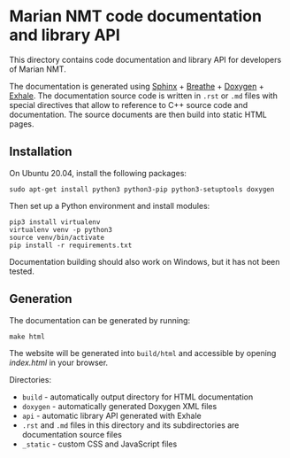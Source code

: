 # Marian NMT code documentation and library API

This directory contains code documentation and library API for developers of Marian NMT.

The documentation is generated using
[Sphinx](https://www.sphinx-doc.org/en/master/usage/quickstart.html) +
[Breathe](https://breathe.readthedocs.io/en/latest/directives.html) +
[Doxygen](http://www.doxygen.nl/manual/docblocks.html) +
[Exhale](https://exhale.readthedocs.io/en/latest/usage.html).
The documentation source code is written in `.rst` or `.md` files with special directives that allow
to reference to C++ source code and documentation. The source documents are then build into static
HTML pages.


## Installation

On Ubuntu 20.04, install the following packages:

    sudo apt-get install python3 python3-pip python3-setuptools doxygen

Then set up a Python environment and install modules:

    pip3 install virtualenv
    virtualenv venv -p python3
    source venv/bin/activate
    pip install -r requirements.txt

Documentation building should also work on Windows, but it has not been tested.


## Generation

The documentation can be generated by running:

    make html

The website will be generated into `build/html` and accessible by opening _index.html_ in your
browser.

Directories:

- `build` - automatically output directory for HTML documentation
- `doxygen` - automatically generated Doxygen XML files
- `api` - automatic library API generated with Exhale
- `.rst` and `.md` files in this directory and its subdirectories are documentation source files
- `_static` - custom CSS and JavaScript files
